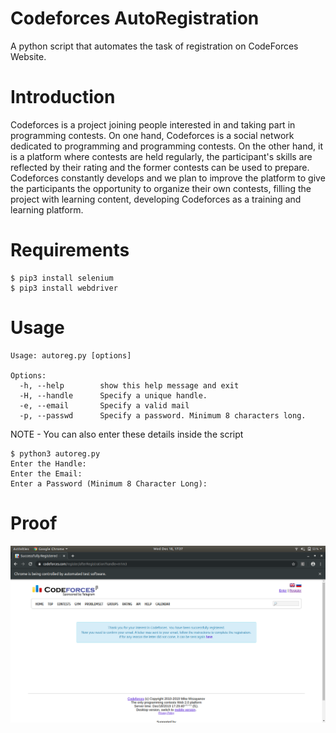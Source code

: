 # Codeforces AutoRegistration #
A python script that automates the task of registration on CodeForces Website.

# Introduction #
Codeforces is a project joining people interested in and taking part in programming contests. On one hand, Codeforces is a social network dedicated to programming and programming contests. On the other hand, it is a platform where contests are held regularly, the participant's skills are reflected by their rating and the former contests can be used to prepare. Codeforces constantly develops and we plan to improve the platform to give the participants the opportunity to organize their own contests, filling the project with learning content, developing Codeforces as a training and learning platform. 
# Requirements #
```
$ pip3 install selenium
$ pip3 install webdriver
```

# Usage #
```
Usage: autoreg.py [options]

Options:
  -h, --help        show this help message and exit
  -H, --handle      Specify a unique handle.
  -e, --email       Specify a valid mail
  -p, --passwd      Specify a password. Minimum 8 characters long.

```                        
NOTE - You can also enter these details inside the script

```
$ python3 autoreg.py
Enter the Handle: 
Enter the Email: 
Enter a Password (Minimum 8 Character Long): 
```
# Proof #
![proof](proof.png)
